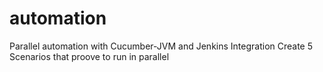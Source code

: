 # automation
Parallel automation with Cucumber-JVM and Jenkins Integration
Create 5 Scenarios that proove to run in parallel 



